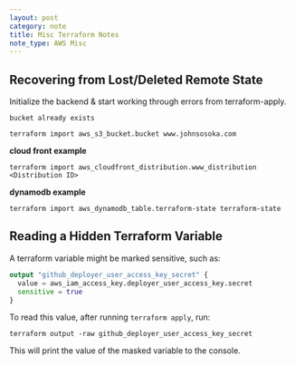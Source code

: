 ```yaml
---
layout: post
category: note
title: Misc Terraform Notes
note_type: AWS Misc
---
```


## Recovering from Lost/Deleted Remote State

Initialize the backend & start working through errors from terraform-apply.

`bucket already exists`

```shell
terraform import aws_s3_bucket.bucket www.johnsosoka.com
```

**cloud front example**

```shell
terraform import aws_cloudfront_distribution.www_distribution <Distribution ID>
```

**dynamodb example**

```shell
terraform import aws_dynamodb_table.terraform-state terraform-state
```

## Reading a Hidden Terraform Variable

A terraform variable might be marked sensitive, such as:

```terraform
output "github_deployer_user_access_key_secret" {
  value = aws_iam_access_key.deployer_user_access_key.secret
  sensitive = true
}
```

To read this value, after running `terraform apply`, run:

```shell
terraform output -raw github_deployer_user_access_key_secret
```

This will print the value of the masked variable to the console.